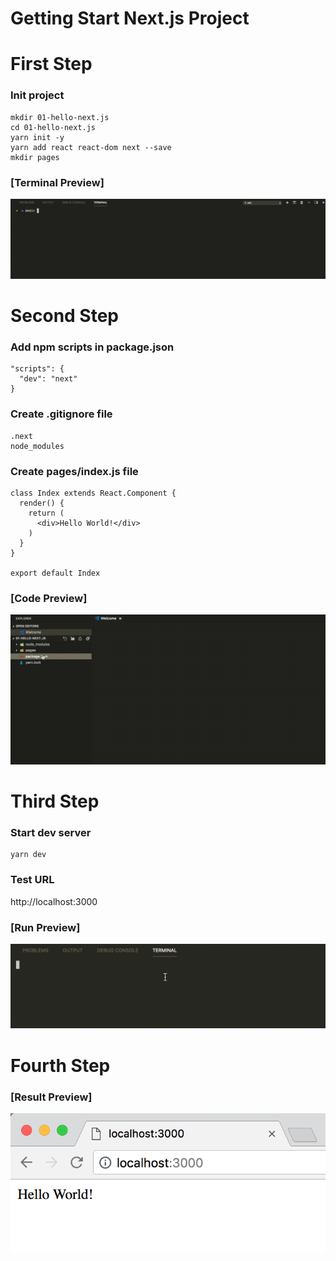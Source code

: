 # Getting Start Next.js Project


# First Step

### Init project
```
mkdir 01-hello-next.js
cd 01-hello-next.js
yarn init -y
yarn add react react-dom next --save
mkdir pages
```

### [Terminal Preview]
![step-01](../assets/01-hello-next.js/01.gif)

# Second Step

### Add npm scripts in package.json
```
"scripts": {
  "dev": "next"
}
```

### Create .gitignore file
```
.next
node_modules
```

### Create pages/index.js file
```
class Index extends React.Component {
  render() {
    return (
      <div>Hello World!</div>
    )
  }
}

export default Index
```

### [Code Preview]
![step-02](../assets/01-hello-next.js/02.gif)

# Third Step

### Start dev server
```
yarn dev
```

### Test URL
http://localhost:3000

### [Run Preview]
![step-03](../assets/01-hello-next.js/03.gif)

# Fourth Step

### [Result Preview]
![step-04](../assets/01-hello-next.js/04.png)